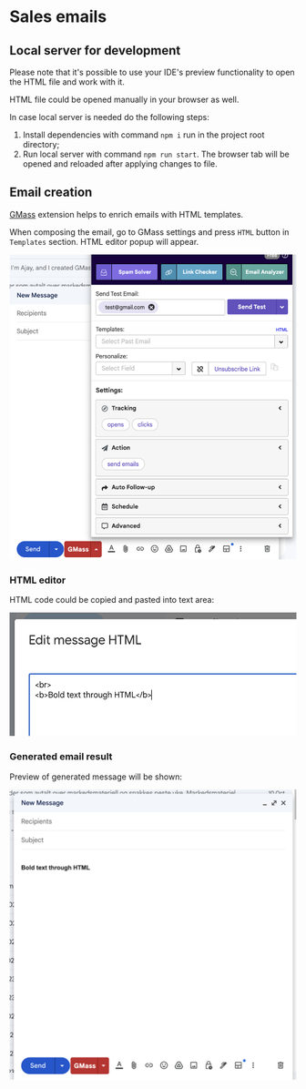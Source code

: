 # Sales emails


## Local server for development

Please note that it's possible to use your IDE's preview functionality to open the HTML file and work with it.

HTML file could be opened manually in your browser as well.

In case local server is needed do the following steps:
1) Install dependencies with command `npm i` run in the project root directory;
2) Run local server with command `npm run start`. The browser tab will be opened and reloaded after applying changes to file.

## Email creation

[GMass](https://chrome.google.com/webstore/detail/gmass-powerful-mail-merge/ehomdgjhgmbidokdgicgmdiedadncbgf) extension helps to enrich emails with HTML templates.

When composing the email, go to GMass settings and press `HTML` button in `Templates` section. HTML editor popup will appear.

![gmass-settings.png](img%2Fgmass-settings.png)

### HTML editor

HTML code could be copied and pasted into text area:

![gmass-html-editor.png](img%2Fgmass-html-editor.png)

### Generated email result

Preview of generated message will be shown:

![gmass-email-result.png](img%2Fgmass-email-result.png)

